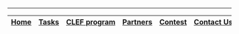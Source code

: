 -----
| [Home](https://www.joker-project.com/2025/) | [Tasks](https://www.joker-project.com/2025/tasks) | [CLEF&nbsp;program](program) | [Partners](partners) | [Contest](contest) | [Contact&nbsp;Us](contact) | [CLEF&nbsp;2022](https://www.joker-project.com/clef-2022/EN/project) | [CLEF&nbsp;2023](https://www.joker-project.com/clef-2023/) | [CLEF&nbsp;2024](https://www.joker-project.com/clef-2024/) |
|---------------------------------------------|---------------------------------------------------|------------------------------|----------------------|---------------------|----------------------------|----------------------------------------------------------------------|--------------------------------------------------------------------|--------------------------------------------------------------------|



